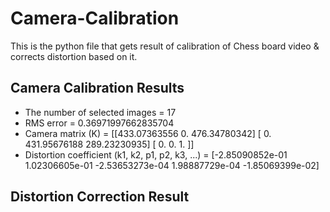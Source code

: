# Camera-Calibration
This is the python file that gets result of calibration of Chess board video & corrects distortion based on it.

## Camera Calibration Results
* The number of selected images = 17
* RMS error = 0.36971997662835704
* Camera matrix (K) =
[[433.07363556   0.         476.34780342]
 [  0.         431.95676188 289.23230935]
 [  0.           0.           1.        ]]
* Distortion coefficient (k1, k2, p1, p2, k3, ...) = [-2.85090852e-01  1.02306605e-01 -2.53653273e-04  1.98887729e-04
 -1.85069399e-02]

## Distortion Correction Result